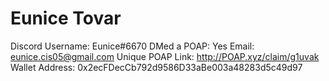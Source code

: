 # Eunice Tovar

Discord Username: Eunice#6670
DMed a POAP: Yes
Email: eunice.cis05@gmail.com
Unique POAP Link: http://POAP.xyz/claim/g1uvak
Wallet Address: 0x2ecFDecCb792d9586D33aBe003a48283d5c49d97